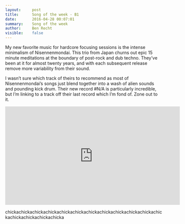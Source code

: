 ```yaml
---
layout:     post
title:      Song of the week - B1
date:       2016-04-28 00:07:01
summary:    Song of the week
author:     Ben Recht
visible:    false
---
```



My new favorite music for hardcore focusing sessions is the intense minimalism of Nisennenmondai.  This trio from Japan churns out epic 15 minute meditations at the boundary of post-rock and dub techno.  They’ve been at it for almost twenty years, and with each subsequent release remove more variability from their sound.

I wasn’t sure which track of theirs to recommend as most of Nisennenmondai’s songs just blend together into a wash of alien sounds and pounding kick drum.  Their new record #N/A is particularly incredible, but I’m linking to a track off their last record which I’m fond of.  Zone out to it.

<iframe width="560" height="315" src="https://www.youtube.com/embed/-43938vo_9M" frameborder="0" allowfullscreen></iframe>

chickachickachickachickachickachickachickachickachickachickachickachickachickachickachickachicka
